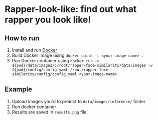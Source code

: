 # Rapper-look-like: find out what rapper you look like!

## How to run
1. Install and run [Docker](https://www.docker.com/)
2. Build Docker image using `docker build -t <your-image-name> .`
3. Run Docker container using `docker run -v ${pwd}/data/images/:/root/rapper-face-similarity/data/images -v ${pwd}/config/config.yaml:/root/rapper-face-similarity/config/config.yaml <your-image-name>` 

## Example
1. Upload images you'd to preidct to `data/images/inference/` folder
2. Run docker container
3. Results are saved in `results.png` file

